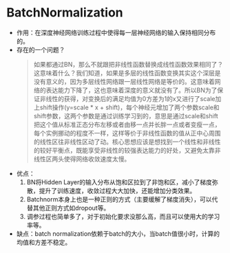 # BatchNormalization

- 作用：在深度神经网络训练过程中使得每一层神经网络的输入保持相同分布的。
- 存在的一个问题？
	> 如果都通过BN，那么不就跟把非线性函数替换成线性函数效果相同了？这意味着什么？我们知道，如果是多层的线性函数变换其实这个深层是没有意义的，因为多层线性网络跟一层线性网络是等价的。这意味着网络的表达能力下降了，这也意味着深度的意义就没有了。所以BN为了保证非线性的获得，对变换后的满足均值为0方差为1的x又进行了scale加上shift操作(y=scale * x + shift)，每个神经元增加了两个参数scale和shift参数，这两个参数是通过训练学习到的，意思是通过scale和shift把这个值从标准正态分布左移或者由移一点并长胖一点或者变瘦一点，每个实例挪动的程度不一样，这样等价于非线性函数的值从正中心周围的线性区往非线性区动了动。核心思想应该是想找到一个线性和非线性的较好平衡点，既能享受非线性的较强表达能力的好处，又避免太靠非线性区两头使得网络收敛速度太慢。
- 优点：
	1. BN将Hidden Layer的输入分布从饱和区拉到了非饱和区，减小了梯度弥散，提升了训练速度，收敛过程大大加快，还能增加分类效果。
	2. Batchnorm本身上也是一种正则的方式（主要缓解了梯度消失），可以代替其他正则方式如dropout等。
	3. 调参过程也简单多了，对于初始化要求没那么高，而且可以使用大的学习率等。
- 缺点：batch normalization依赖于batch的大小，当batch值很小时，计算的均值和方差不稳定。